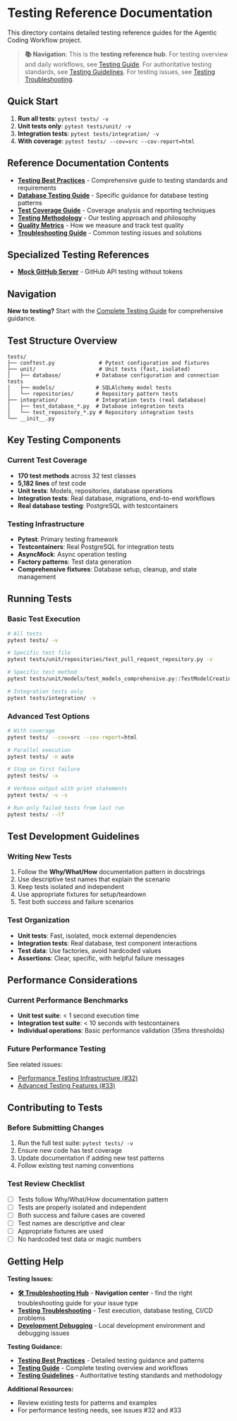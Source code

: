 # Testing Reference Documentation

This directory contains detailed testing reference guides for the Agentic Coding Workflow project.

> **📚 Navigation**: This is the **testing reference hub**. For testing overview and daily workflows, see [Testing Guide](../developer/testing-guide.md). For authoritative testing standards, see [Testing Guidelines](../../TESTING_GUIDELINES.md). For testing issues, see [Testing Troubleshooting](troubleshooting.md).

## Quick Start

1. **Run all tests**: `pytest tests/ -v`
2. **Unit tests only**: `pytest tests/unit/ -v`  
3. **Integration tests**: `pytest tests/integration/ -v`
4. **With coverage**: `pytest tests/ --cov=src --cov-report=html`

## Reference Documentation Contents

- **[Testing Best Practices](./best-practices.md)** - Comprehensive guide to testing standards and requirements
- **[Database Testing Guide](./database-testing.md)** - Specific guidance for database testing patterns
- **[Test Coverage Guide](./coverage.md)** - Coverage analysis and reporting techniques
- **[Testing Methodology](./methodology.md)** - Our testing approach and philosophy  
- **[Quality Metrics](./quality-metrics.md)** - How we measure and track test quality
- **[Troubleshooting Guide](./troubleshooting.md)** - Common testing issues and solutions

## Specialized Testing References

- **[Mock GitHub Server](../reference/testing/mock-github-server.md)** - GitHub API testing without tokens

## Navigation

**New to testing?** Start with the [Complete Testing Guide](../developer/testing-guide.md) for comprehensive guidance.

## Test Structure Overview

```
tests/
├── conftest.py              # Pytest configuration and fixtures
├── unit/                    # Unit tests (fast, isolated)
│   ├── database/           # Database configuration and connection tests
│   ├── models/             # SQLAlchemy model tests
│   └── repositories/       # Repository pattern tests
├── integration/            # Integration tests (real database)
│   ├── test_database_*.py  # Database integration tests
│   └── test_repository_*.py # Repository integration tests
└── __init__.py
```

## Key Testing Components

### Current Test Coverage
- **170 test methods** across 32 test classes
- **5,182 lines** of test code
- **Unit tests**: Models, repositories, database operations
- **Integration tests**: Real database, migrations, end-to-end workflows
- **Real database testing**: PostgreSQL with testcontainers

### Testing Infrastructure
- **Pytest**: Primary testing framework
- **Testcontainers**: Real PostgreSQL for integration tests
- **AsyncMock**: Async operation testing
- **Factory patterns**: Test data generation
- **Comprehensive fixtures**: Database setup, cleanup, and state management

## Running Tests

### Basic Test Execution
```bash
# All tests
pytest tests/ -v

# Specific test file
pytest tests/unit/repositories/test_pull_request_repository.py -v

# Specific test method
pytest tests/unit/models/test_models_comprehensive.py::TestModelCreation::test_pull_request_creation -v

# Integration tests only
pytest tests/integration/ -v
```

### Advanced Test Options
```bash
# With coverage
pytest tests/ --cov=src --cov-report=html

# Parallel execution
pytest tests/ -n auto

# Stop on first failure
pytest tests/ -x

# Verbose output with print statements
pytest tests/ -v -s

# Run only failed tests from last run
pytest tests/ --lf
```

## Test Development Guidelines

### Writing New Tests
1. Follow the **Why/What/How** documentation pattern in docstrings
2. Use descriptive test names that explain the scenario
3. Keep tests isolated and independent
4. Use appropriate fixtures for setup/teardown
5. Test both success and failure scenarios

### Test Organization
- **Unit tests**: Fast, isolated, mock external dependencies
- **Integration tests**: Real database, test component interactions
- **Test data**: Use factories, avoid hardcoded values
- **Assertions**: Clear, specific, with helpful failure messages

## Performance Considerations

### Current Performance Benchmarks
- **Unit test suite**: < 1 second execution time
- **Integration test suite**: < 10 seconds with testcontainers
- **Individual operations**: Basic performance validation (35ms thresholds)

### Future Performance Testing
See related issues:
- [Performance Testing Infrastructure (#32)](https://github.com/feddericovonwernich/agentic-coding-workflow/issues/32)
- [Advanced Testing Features (#33)](https://github.com/feddericovonwernich/agentic-coding-workflow/issues/33)

## Contributing to Tests

### Before Submitting Changes
1. Run the full test suite: `pytest tests/ -v`
2. Ensure new code has test coverage
3. Update documentation if adding new test patterns
4. Follow existing test naming conventions

### Test Review Checklist
- [ ] Tests follow Why/What/How documentation pattern
- [ ] Tests are properly isolated and independent
- [ ] Both success and failure cases are covered
- [ ] Test names are descriptive and clear
- [ ] Appropriate fixtures are used
- [ ] No hardcoded test data or magic numbers

## Getting Help

**Testing Issues:**
- **[🛠️ Troubleshooting Hub](../troubleshooting-hub.md)** - **Navigation center** - find the right troubleshooting guide for your issue type
- **[Testing Troubleshooting](./troubleshooting.md)** - Test execution, database testing, CI/CD problems
- **[Development Debugging](../developer/debugging.md)** - Local development environment and debugging issues

**Testing Guidance:**
- **[Testing Best Practices](./best-practices.md)** - Detailed testing guidance and patterns
- **[Testing Guide](../developer/testing-guide.md)** - Complete testing overview and workflows
- **[Testing Guidelines](../../TESTING_GUIDELINES.md)** - Authoritative testing standards and methodology

**Additional Resources:**
- Review existing tests for patterns and examples
- For performance testing needs, see issues #32 and #33